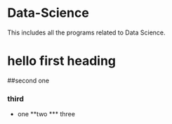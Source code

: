 # Data-Science
This includes all the programs related to Data Science.
# hello first heading
##second one
###     third
* one
**two
*** three
